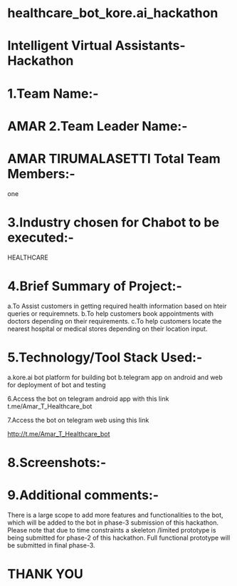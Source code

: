 # healthcare_bot_kore.ai_hackathon
Intelligent Virtual Assistants-Hackathon
========================
1.Team Name:-
===========
AMAR
2.Team Leader Name:-
=====================
AMAR TIRUMALASETTI
Total Team Members:-
==================
one

3.Industry chosen for Chabot to be executed:-
==============================================
HEALTHCARE

4.Brief Summary of Project:-
==================
a.To Assist customers in getting required health
information based on hteir queries or
requiremnets.
b.To help customers book appointments with
doctors depending on their requirements.
c.To help customers locate the nearest hospital
or medical stores depending on their location
input.

5.Technology/Tool Stack Used:-
===================
a.kore.ai bot platform for building bot
b.telegram app on android and web for
deployment of bot and testing


6.Access the bot on telegram android app with this link
t.me/Amar_T_Healthcare_bot

7.Access the bot on telegram web using this link

http://t.me/Amar_T_Healthcare_bot

8.Screenshots:-
==========

9.Additional comments:-
===============
There is a large scope to add more features and
functionalities to the bot, which will be added to
the bot in phase-3 submission of this
hackathon.
Please note that due to time constraints a
skeleton /limited prototype is being submitted
for phase-2 of this hackathon.
Full functional prototype will be submitted in
final phase-3.

THANK YOU
=======

